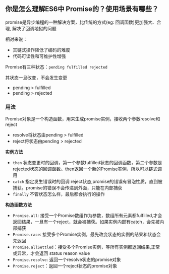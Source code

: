 ## 你是怎么理解ES6中 Promise的？使用场景有哪些？
promise是异步编程的一种解决方案，比传统的方式(eg: 回调函数)更加强大、合理, 解决了回调地狱的问题

相对来说：
- 其链式操作降低了编码的难度
- 代码可读性和可维护性增强

Promise有三种状态：`pending fulfilled rejected`

其状态一旦改变，不会发生变更
- pending > fulfilled
- pending > rejected

### 用法
Promise对象是一个构造函数，用来生成promise实例，接收两个参数resolve和reject
- resolve将状态由pending > fulfilled
- reject将状态由pending > rejected

**实例方法**
- `then` 状态变更时的回调，第一个参数fulfilled状态的回调函数，第二个参数是rejected状态的回调函数。then返回一个新的Promise实例，所以可以链式调用
- `catch` 指定发生错误时的回调 reject状态,promise的错误有冒泡性质，直到被捕获。promise的错误不会传递到外面，只能在内部捕获
- `finally` 不管状态怎么样，最后都会执行的操作

**构造函数方法**
- `Promise.all`: 接受一个Promise数组作为参数，数组所有元素都fulfilled,才会返回结果，一旦有一个reject，就会被捕获。如果实例内部有catch，会先被内部捕获
- `Promise.race`: 接受多个Promise实例，最先改变状态的实例的结果和状态会先返回
- `Promise.allSettled`：接受多个Promise实例，等所有实例都返回结果,正常或异常，才会返回 status reason value
- `Promise.resolve`: 返回一个resolve状态的promise对象
- `Promise.reject`：返回一个reject状态的promise对象
